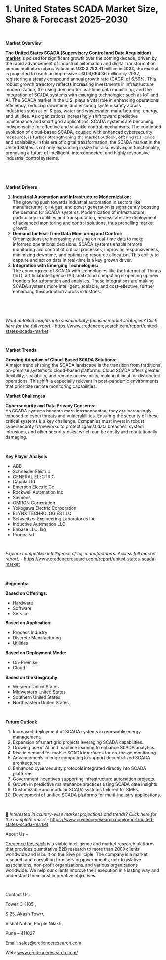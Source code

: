 # 1.	United States SCADA Market Size, Share & Forecast 2025–2030

<p>&nbsp;</p>
<p><strong>Market Overview</strong></p>
<p><strong><a href="https://www.credenceresearch.com/report/united-states-scada-market">The United States SCADA (Supervisory Control and Data Acquisition) market</a> </strong>is poised for significant growth over the coming decade, driven by the rapid advancement of industrial automation and digital transformation across multiple sectors. Valued at USD 3,752.41 million in 2023, the market is projected to reach an impressive USD 6,664.36 million by 2032, registering a steady compound annual growth rate (CAGR) of 6.59%. This robust growth trajectory reflects increasing investments in infrastructure modernization, the rising demand for real-time data monitoring, and the integration of SCADA systems with emerging technologies such as IoT and AI. The SCADA market in the U.S. plays a vital role in enhancing operational efficiency, reducing downtime, and ensuring system safety across industries such as oil &amp; gas, water and wastewater, manufacturing, energy, and utilities. As organizations increasingly shift toward predictive maintenance and smart grid applications, SCADA systems are becoming indispensable for effective and scalable control mechanisms. The continued evolution of cloud-based SCADA, coupled with enhanced cybersecurity measures, is further strengthening the market outlook, offering resilience and scalability. In this era of digital transformation, the SCADA market in the United States is not only expanding in size but also evolving in functionality, promising a future of intelligent, interconnected, and highly responsive industrial control systems.</p>
<p><strong>&nbsp;</strong></p>
<p><strong>&nbsp;</strong></p>
<p><strong>Market Drivers</strong></p>
<ol>
<li><strong> Industrial Automation and Infrastructure Modernization:</strong><br /> The growing push towards industrial automation in sectors like manufacturing, oil &amp; gas, and power generation is significantly boosting the demand for SCADA systems. Modernization of infrastructure, particularly in utilities and transportation, necessitates the deployment of advanced monitoring and control solutions, thus propelling market growth.</li>
<li><strong> Demand for Real-Time Data Monitoring and Control:</strong><br /> Organizations are increasingly relying on real-time data to make informed operational decisions. SCADA systems enable remote monitoring and control of critical processes, improving responsiveness, minimizing downtime, and optimizing resource allocation. This ability to capture and act on data in real-time is a key growth driver.</li>
<li><strong> Integration with Emerging Technologies:</strong><br /> The convergence of SCADA with technologies like the Internet of Things (IoT), artificial intelligence (AI), and cloud computing is opening up new frontiers for automation and analytics. These integrations are making SCADA systems more intelligent, scalable, and cost-effective, further enhancing their adoption across industries.</li>
</ol>
<p><strong>&nbsp;</strong></p>
<p><strong>&nbsp;</strong></p>
<p><em>Want detailed insights into sustainability-focused market strategies? Click here for the full report.- </em><a href="https://www.credenceresearch.com/report/united-states-scada-market">https://www.credenceresearch.com/report/united-states-scada-market</a></p>
<p>&nbsp;</p>
<p><strong>Market Trends</strong></p>
<p><strong>Growing Adoption of Cloud-Based SCADA Solutions:</strong><br /> A major trend shaping the SCADA landscape is the transition from traditional on-premise systems to cloud-based platforms. Cloud SCADA offers greater flexibility, scalability, and remote accessibility, making it ideal for distributed operations. This shift is especially relevant in post-pandemic environments that prioritize remote monitoring capabilities.</p>
<p><strong>Market Challenges</strong></p>
<p><strong>Cybersecurity and Data Privacy Concerns:</strong><br /> As SCADA systems become more interconnected, they are increasingly exposed to cyber threats and vulnerabilities. Ensuring the security of these critical systems is a key challenge. Companies must invest in robust cybersecurity frameworks to protect against data breaches, system intrusions, and other security risks, which can be costly and reputationally damaging.</p>
<p>&nbsp;</p>
<p><strong>Key Player Analysis</strong></p>
<ul>
<li>ABB</li>
<li>Schneider Electric</li>
<li>GENERAL ELECTRIC</li>
<li>Capula Ltd</li>
<li>Emerson Electric Co.</li>
<li>Rockwell Automation Inc</li>
<li>Siemens</li>
<li>OMRON Corporation</li>
<li>Yokogawa Electric Corporation</li>
<li>ELYNX TECHNOLOGIES LLC</li>
<li>Schweitzer Engineering Laboratories Inc</li>
<li>Inductive Automation LLC</li>
<li>Enbase LLC, Ing</li>
<li>Progea srl</li>
</ul>
<p>&nbsp;</p>
<p><em>Explore competitive intelligence of top manufacturers: Access full market report. - </em><a href="https://www.credenceresearch.com/report/united-states-scada-market">https://www.credenceresearch.com/report/united-states-scada-market</a></p>
<p>&nbsp;</p>
<p><strong>Segments:</strong></p>
<p><strong>Based on&nbsp;Offerings:</strong></p>
<ul>
<li>Hardware</li>
<li>Software</li>
<li>Service</li>
</ul>
<p><strong>Based on Application:</strong></p>
<ul>
<li>Process Industry</li>
<li>Discrete Manufacturing</li>
<li>Utilities</li>
</ul>
<p><strong>Based on Deployment Mode:</strong></p>
<ul>
<li>On-Premise</li>
<li>Cloud</li>
</ul>
<p><strong>Based on the Geography:</strong></p>
<ul>
<li>Western United States</li>
<li>Midwestern United States</li>
<li>Southern United States</li>
<li>Northeastern United States</li>
</ul>
<p>&nbsp;</p>
<p><strong>Future Outlook </strong></p>
<ol>
<li>Increased deployment of SCADA systems in renewable energy management.</li>
<li>Expansion of smart grid projects leveraging SCADA capabilities.</li>
<li>Growing use of AI and machine learning to enhance SCADA analytics.</li>
<li>Rise in demand for mobile SCADA interfaces for on-the-go monitoring.</li>
<li>Advancements in edge computing to support decentralized SCADA architectures.</li>
<li>Enhanced cybersecurity protocols integrated directly into SCADA platforms.</li>
<li>Government incentives supporting infrastructure automation projects.</li>
<li>Growth in predictive maintenance practices using SCADA data insights.</li>
<li>Customizable and modular SCADA systems tailored for SMEs.</li>
<li>Development of unified SCADA platforms for multi-industry applications.</li>
</ol>
<p><strong>&nbsp;</strong></p>
<p>📌 <em>Interested in country-wise market projections and trends? Click here for the complete report.- </em><a href="https://www.credenceresearch.com/report/united-states-scada-market">https://www.credenceresearch.com/report/united-states-scada-market</a></p>
<p>About Us &ndash;</p>
<p><a href="https://www.credenceresearch.com/">Credence Research</a> is a viable intelligence and market research platform that provides quantitative B2B research to more than 2000 clients worldwide and is built on the Give principle. The company is a market research and consulting firm serving governments, non-legislative associations, non-profit organizations, and various organizations worldwide. We help our clients improve their execution in a lasting way and understand their most imperative objectives.</p>
<p>&nbsp;</p>
<p>Contact Us:</p>
<p>Tower C-1105 ,</p>
<p>S 25, Akash Tower,</p>
<p>Vishal Nahar, Pimple Nilakh,</p>
<p>Pune &ndash; 411027</p>
<p>Email: <a href="mailto:sales@credenceresearch.com">sales@credenceresearch.com</a></p>
<p>Web: <a href="http://www.credenceresearch.com/">www.credenceresearch.com/</a></p>
<p>&nbsp;</p>
